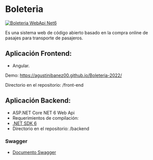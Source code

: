 # Boleteria
[![Boleteria WebApi Net6](https://github.com/AgustinIbanez00/Boleteria-2022/actions/workflows/master_boleteria.yml/badge.svg)](https://github.com/AgustinIbanez00/Boleteria-2022/actions/workflows/master_boleteria.yml)


Es una sistema web de código abierto basado en la compra online de pasajes para transporte de pasajeros.

## Aplicación Frontend:
- Angular.

Demo: https://agustinibanez00.github.io/Boleteria-2022/

Directorio en el repositorio: /front-end

## Aplicación Backend:
- ASP.NET Core NET 6 Web Api
- Requerimientos de compilación:
- [.NET SDK 6](https://dotnet.microsoft.com/en-us/download/dotnet/6.0)
- Directorio en el repositorio: /backend

### Swagger
- [Documento Swagger](http://boleteria.azurewebsites.net/swagger)










